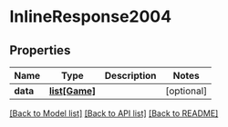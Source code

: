 # InlineResponse2004

## Properties
Name | Type | Description | Notes
------------ | ------------- | ------------- | -------------
**data** | [**list[Game]**](Game.md) |  | [optional] 

[[Back to Model list]](../README.md#documentation-for-models) [[Back to API list]](../README.md#documentation-for-api-endpoints) [[Back to README]](../README.md)



